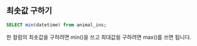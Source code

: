 ## 최솟값 구하기

```sql
SELECT min(datetime) from animal_ins;
```

한 컬럼의 최솟값을 구하려면 min()을 쓰고 최대값읠 구하려면 max()를 쓰면 됩니다.